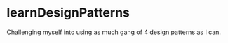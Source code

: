 learnDesignPatterns
===================

Challenging myself into using as much gang of 4 design patterns as I can.
